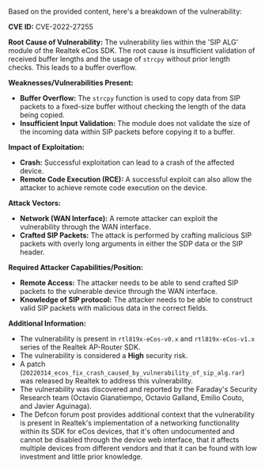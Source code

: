 Based on the provided content, here's a breakdown of the vulnerability:

**CVE ID:** CVE-2022-27255

**Root Cause of Vulnerability:**
The vulnerability lies within the 'SIP ALG' module of the Realtek eCos SDK. The root cause is insufficient validation of received buffer lengths and the usage of `strcpy` without prior length checks. This leads to a buffer overflow.

**Weaknesses/Vulnerabilities Present:**
- **Buffer Overflow:** The `strcpy` function is used to copy data from SIP packets to a fixed-size buffer without checking the length of the data being copied.
- **Insufficient Input Validation:**  The module does not validate the size of the incoming data within SIP packets before copying it to a buffer.

**Impact of Exploitation:**
- **Crash:** Successful exploitation can lead to a crash of the affected device.
- **Remote Code Execution (RCE):**  A successful exploit can also allow the attacker to achieve remote code execution on the device.

**Attack Vectors:**
- **Network (WAN Interface):** A remote attacker can exploit the vulnerability through the WAN interface.
- **Crafted SIP Packets:** The attack is performed by crafting malicious SIP packets with overly long arguments in either the SDP data or the SIP header.

**Required Attacker Capabilities/Position:**
- **Remote Access:** The attacker needs to be able to send crafted SIP packets to the vulnerable device through the WAN interface.
- **Knowledge of SIP protocol:**  The attacker needs to be able to construct valid SIP packets with malicious data in the correct fields.

**Additional Information:**
- The vulnerability is present in `rtl819x-eCos-v0.x` and `rtl819x-eCos-v1.x` series of the Realtek AP-Router SDK.
- The vulnerability is considered a **High** security risk.
- A patch (`20220314_ecos_fix_crash_caused_by_vulnerability_of_sip_alg.rar`) was released by Realtek to address this vulnerability.
- The vulnerability was discovered and reported by the Faraday's Security Research team (Octavio Gianatiempo, Octavio Galland, Emilio Couto, and Javier Aguinaga).
- The Defcon forum post provides additional context that the vulnerability is present in Realtek's implementation of a networking functionality within its SDK for eCos devices, that it's often undocumented and cannot be disabled through the device web interface, that it affects multiple devices from different vendors and that it can be found with low investment and little prior knowledge.